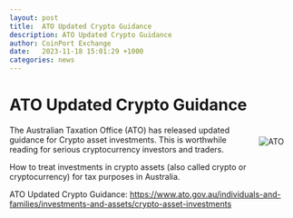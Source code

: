 ```yaml
---
layout: post
title:  ATO Updated Crypto Guidance
description: ATO Updated Crypto Guidance
author: CoinPort Exchange
date:   2023-11-18 15:01:29 +1000
categories: news
---
```


# ATO Updated Crypto Guidance

<img src="https://blog.coinport.com.au/assets/img/news/ato.png" alt="ATO" class="center" style="max-width: 280px; float: right; padding: 20px;">

The Australian Taxation Office (ATO) has released updated guidance for Crypto asset investments. This is worthwhile reading for serious cryptocurrency investors and traders.

How to treat investments in crypto assets (also called crypto or cryptocurrency) for tax purposes in Australia.

ATO Updated Crypto Guidance: <a href="https://www.ato.gov.au/individuals-and-families/investments-and-assets/crypto-asset-investments" target="_blank">https://www.ato.gov.au/individuals-and-families/investments-and-assets/crypto-asset-investments</a>

